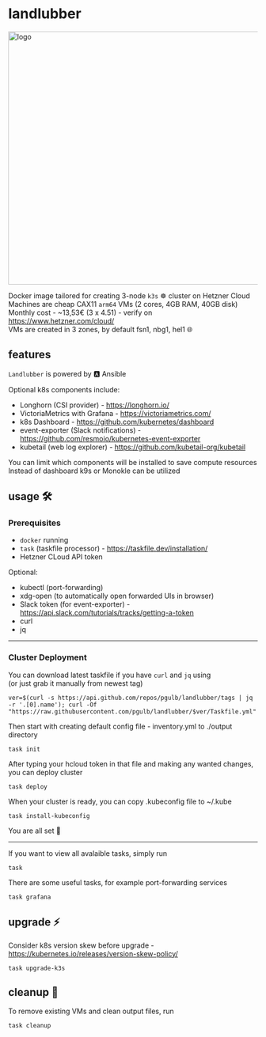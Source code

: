 # landlubber
  
<img src="./landlubber_logo.png" alt="logo" width="512" height="512"/>
  
Docker image tailored for creating 3-node `k3s` ☸️ cluster on Hetzner Cloud  
Machines are cheap CAX11 `arm64` VMs (2 cores, 4GB RAM, 40GB disk)  
Monthly cost - ~13,53€ (3 x 4.51) - verify on https://www.hetzner.com/cloud/  
VMs are created in 3 zones, by default fsn1, nbg1, hel1 🌐  
  
## features
`Landlubber` is powered by 🅰️ Ansible  
  
Optional k8s components include:
- Longhorn (CSI provider) - https://longhorn.io/
- VictoriaMetrics with Grafana - https://victoriametrics.com/
- k8s Dashboard - https://github.com/kubernetes/dashboard
- event-exporter (Slack notifications) - https://github.com/resmoio/kubernetes-event-exporter
- kubetail (web log explorer) - https://github.com/kubetail-org/kubetail
  
You can limit which components will be installed to save compute resources  
Instead of dashboard k9s or Monokle can be utilized  
  
## usage 🛠️
### Prerequisites
- `docker` running  
- `task` (taskfile processor) - https://taskfile.dev/installation/  
- Hetzner CLoud API token
  
Optional:  
- kubectl (port-forwarding)  
- xdg-open (to automatically open forwarded UIs in browser)  
- Slack token (for event-exporter) - https://api.slack.com/tutorials/tracks/getting-a-token
- curl  
- jq  
  
---
### Cluster Deployment  
You can download latest taskfile if you have `curl` and `jq` using  
(or just grab it manually from newest tag)  
```shell
ver=$(curl -s https://api.github.com/repos/pgulb/landlubber/tags | jq -r '.[0].name'); curl -Of "https://raw.githubusercontent.com/pgulb/landlubber/$ver/Taskfile.yml"
```
  
Then start with creating default config file - inventory.yml to ./output directory  
```shell
task init
```
  
After typing your hcloud token in that file and making any wanted changes, you can deploy cluster  
```shell
task deploy
```
  
When your cluster is ready, you can copy .kubeconfig file to ~/.kube
```shell
task install-kubeconfig
```
  
You are all set 🚀  
   
---
If you want to view all avalaible tasks, simply run
```shell
task
```
There are some useful tasks, for example port-forwarding services
```shell
task grafana
```
## upgrade ⚡
  
Consider k8s version skew before upgrade - https://kubernetes.io/releases/version-skew-policy/  
  
```shell
task upgrade-k3s
```
  
## cleanup 🧹
  
To remove existing VMs and clean output files, run  
  
```shell
task cleanup
```
  
